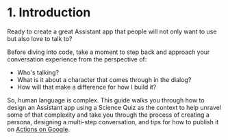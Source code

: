 # 1. Introduction

Ready to create a great Assistant app that people will not only want to use but also love to talk to?

Before diving into code, take a moment to step back and approach your conversation experience from the perspective of:

*   Who's talking?
*   What is it about a character that comes through in the dialog?
*   How will that make a difference for how I build it?

So, human language is complex. This guide walks you through how to design an Assistant app using a Science Quiz as the context to help unravel some of that complexity and take you through the process of creating a persona, designing a multi-step conversation, and tips for how to publish it on [Actions on Google](https://developers.google.com/actions/).